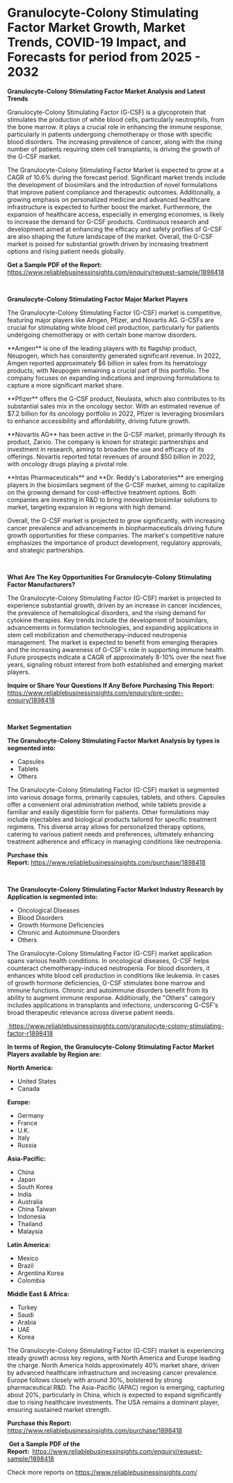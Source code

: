 <p><h1>Granulocyte-Colony Stimulating Factor Market Growth, Market Trends, COVID-19 Impact, and Forecasts for period from 2025 - 2032</h1></p><p><strong>Granulocyte-Colony Stimulating Factor Market Analysis and Latest Trends</strong></p>
<p><p>Granulocyte-Colony Stimulating Factor (G-CSF) is a glycoprotein that stimulates the production of white blood cells, particularly neutrophils, from the bone marrow. It plays a crucial role in enhancing the immune response, particularly in patients undergoing chemotherapy or those with specific blood disorders. The increasing prevalence of cancer, along with the rising number of patients requiring stem cell transplants, is driving the growth of the G-CSF market.</p><p>The Granulocyte-Colony Stimulating Factor Market is expected to grow at a CAGR of 10.6% during the forecast period. Significant market trends include the development of biosimilars and the introduction of novel formulations that improve patient compliance and therapeutic outcomes. Additionally, a growing emphasis on personalized medicine and advanced healthcare infrastructure is expected to further boost the market. Furthermore, the expansion of healthcare access, especially in emerging economies, is likely to increase the demand for G-CSF products. Continuous research and development aimed at enhancing the efficacy and safety profiles of G-CSF are also shaping the future landscape of the market. Overall, the G-CSF market is poised for substantial growth driven by increasing treatment options and rising patient needs globally.</p></p>
<p><strong>Get a Sample PDF of the Report:&nbsp;</strong> <a href="https://www.reliablebusinessinsights.com/enquiry/request-sample/1898418?utm_campaign=60&utm_medium=2&utm_source=Github&utm_content=ia&utm_term=03032025&utm_id=granulocyte-colony-stimulating-factor">https://www.reliablebusinessinsights.com/enquiry/request-sample/1898418</a></p>
<p>&nbsp;</p>
<p><strong>Granulocyte-Colony Stimulating Factor Major Market Players</strong></p>
<p><p>The Granulocyte-Colony Stimulating Factor (G-CSF) market is competitive, featuring major players like Amgen, Pfizer, and Novartis AG. G-CSFs are crucial for stimulating white blood cell production, particularly for patients undergoing chemotherapy or with certain bone marrow disorders.</p><p>**Amgen** is one of the leading players with its flagship product, Neupogen, which has consistently generated significant revenue. In 2022, Amgen reported approximately $6 billion in sales from its hematology products, with Neupogen remaining a crucial part of this portfolio. The company focuses on expanding indications and improving formulations to capture a more significant market share.</p><p>**Pfizer** offers the G-CSF product, Neulasta, which also contributes to its substantial sales mix in the oncology sector. With an estimated revenue of $7.2 billion for its oncology portfolio in 2022, Pfizer is leveraging biosimilars to enhance accessibility and affordability, driving future growth.</p><p>**Novartis AG** has been active in the G-CSF market, primarily through its product, Zarxio. The company is known for strategic partnerships and investment in research, aiming to broaden the use and efficacy of its offerings. Novartis reported total revenues of around $50 billion in 2022, with oncology drugs playing a pivotal role.</p><p>**Intas Pharmaceuticals** and **Dr. Reddy's Laboratories** are emerging players in the biosimilars segment of the G-CSF market, aiming to capitalize on the growing demand for cost-effective treatment options. Both companies are investing in R&D to bring innovative biosimilar solutions to market, targeting expansion in regions with high demand.</p><p>Overall, the G-CSF market is projected to grow significantly, with increasing cancer prevalence and advancements in biopharmaceuticals driving future growth opportunities for these companies. The market's competitive nature emphasizes the importance of product development, regulatory approvals, and strategic partnerships.</p></p>
<p>&nbsp;</p>
<p><strong>What Are The Key Opportunities For Granulocyte-Colony Stimulating Factor Manufacturers?</strong></p>
<p><p>The Granulocyte-Colony Stimulating Factor (G-CSF) market is projected to experience substantial growth, driven by an increase in cancer incidences, the prevalence of hematological disorders, and the rising demand for cytokine therapies. Key trends include the development of biosimilars, advancements in formulation technologies, and expanding applications in stem cell mobilization and chemotherapy-induced neutropenia management. The market is expected to benefit from emerging therapies and the increasing awareness of G-CSF's role in supporting immune health. Future prospects indicate a CAGR of approximately 8-10% over the next five years, signaling robust interest from both established and emerging market players.</p></p>
<p><strong>Inquire or Share Your Questions If Any Before Purchasing This Report:</strong> <a href="https://www.reliablebusinessinsights.com/enquiry/pre-order-enquiry/1898418?utm_campaign=60&utm_medium=2&utm_source=Github&utm_content=ia&utm_term=03032025&utm_id=granulocyte-colony-stimulating-factor">https://www.reliablebusinessinsights.com/enquiry/pre-order-enquiry/1898418</a></p>
<p>&nbsp;</p>
<p><strong>Market Segmentation</strong></p>
<p><strong>The Granulocyte-Colony Stimulating Factor Market Analysis by types is segmented into:</strong></p>
<p><ul><li>Capsules</li><li>Tablets</li><li>Others</li></ul></p>
<p><p>The Granulocyte-Colony Stimulating Factor (G-CSF) market is segmented into various dosage forms, primarily capsules, tablets, and others. Capsules offer a convenient oral administration method, while tablets provide a familiar and easily digestible form for patients. Other formulations may include injectables and biological products tailored for specific treatment regimens. This diverse array allows for personalized therapy options, catering to various patient needs and preferences, ultimately enhancing treatment adherence and efficacy in managing conditions like neutropenia.</p></p>
<p><strong>Purchase this Report:&nbsp;</strong><a href="https://www.reliablebusinessinsights.com/purchase/1898418?utm_campaign=60&utm_medium=2&utm_source=Github&utm_content=ia&utm_term=03032025&utm_id=granulocyte-colony-stimulating-factor">https://www.reliablebusinessinsights.com/purchase/1898418</a></p>
<p>&nbsp;</p>
<p><strong>The Granulocyte-Colony Stimulating Factor Market Industry Research by Application is segmented into:</strong></p>
<p><ul><li>Oncological Diseases</li><li>Blood Disorders</li><li>Growth Hormone Deficiencies</li><li>Chronic and Autoimmune Disorders</li><li>Others</li></ul></p>
<p><p>The Granulocyte-Colony Stimulating Factor (G-CSF) market application spans various health conditions. In oncological diseases, G-CSF helps counteract chemotherapy-induced neutropenia. For blood disorders, it enhances white blood cell production in conditions like leukemia. In cases of growth hormone deficiencies, G-CSF stimulates bone marrow and immune functions. Chronic and autoimmune disorders benefit from its ability to augment immune response. Additionally, the "Others" category includes applications in transplants and infections, underscoring G-CSF's broad therapeutic relevance across diverse patient needs.</p></p>
<p><a href="https://www.reliablebusinessinsights.com/granulocyte-colony-stimulating-factor-r1898418?utm_campaign=60&utm_medium=2&utm_source=Github&utm_content=ia&utm_term=03032025&utm_id=granulocyte-colony-stimulating-factor">&nbsp;https://www.reliablebusinessinsights.com/granulocyte-colony-stimulating-factor-r1898418</a></p>
<p><strong>In terms of Region, the Granulocyte-Colony Stimulating Factor Market Players available by Region are:</strong></p>
<p>
    <p> <strong> North America: </strong>
        <ul>
            <li>United States</li>
            <li>Canada</li>
        </ul>
        </p> 
    <p> <strong> Europe: </strong>
        <ul>
            <li>Germany</li>
            <li>France</li>
            <li>U.K.</li>
            <li>Italy</li>
            <li>Russia</li>
        </ul>
        </p> 
    <p> <strong> Asia-Pacific: </strong>
        <ul>
            <li>China</li>
            <li>Japan</li>
            <li>South Korea</li>
            <li>India</li>
            <li>Australia</li>
            <li>China Taiwan</li>
            <li>Indonesia</li>
            <li>Thailand</li>
            <li>Malaysia</li>
        </ul>
        </p> 
    <p> <strong> Latin America: </strong>
        <ul>
            <li>Mexico</li>
            <li>Brazil</li>
            <li>Argentina Korea</li>
            <li>Colombia</li>
        </ul>
        </p> 
    <p> <strong> Middle East & Africa: </strong>
        <ul>
            <li>Turkey</li>
            <li>Saudi</li>
            <li>Arabia</li>
            <li>UAE</li>
            <li>Korea</li>
        </ul>
    </p>
    </p>
<p><p>The Granulocyte-Colony Stimulating Factor (G-CSF) market is experiencing steady growth across key regions, with North America and Europe leading the charge. North America holds approximately 40% market share, driven by advanced healthcare infrastructure and increasing cancer prevalence. Europe follows closely with around 30%, bolstered by strong pharmaceutical R&D. The Asia-Pacific (APAC) region is emerging, capturing about 20%, particularly in China, which is expected to expand significantly due to rising healthcare investments. The USA remains a dominant player, ensuring sustained market strength.</p></p>
<p><strong>Purchase this Report: </strong><a href="https://www.reliablebusinessinsights.com/purchase/1898418?utm_campaign=60&utm_medium=2&utm_source=Github&utm_content=ia&utm_term=03032025&utm_id=granulocyte-colony-stimulating-factor">https://www.reliablebusinessinsights.com/purchase/1898418</a></p>
<p>&nbsp;<strong>Get a Sample PDF of the Report:&nbsp;&nbsp;</strong><a href="https://www.reliablebusinessinsights.com/enquiry/request-sample/1898418?utm_campaign=60&utm_medium=2&utm_source=Github&utm_content=ia&utm_term=03032025&utm_id=granulocyte-colony-stimulating-factor">https://www.reliablebusinessinsights.com/enquiry/request-sample/1898418</a></p>
<p><strong></strong></p>
<p>Check more reports on <a href="https://www.reliablebusinessinsights.com/?utm_campaign=60&utm_medium=2&utm_source=Github&utm_content=ia&utm_term=03032025&utm_id=granulocyte-colony-stimulating-factor">https://www.reliablebusinessinsights.com/</a></p>